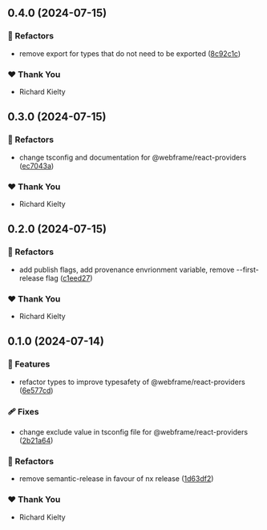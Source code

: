 ## 0.4.0 (2024-07-15)


### 💅 Refactors

- remove export for types that do not need to be exported ([8c92c1c](https://github.com/tw050x/webframe/commit/8c92c1c))


### ❤️  Thank You

- Richard Kielty

## 0.3.0 (2024-07-15)


### 💅 Refactors

- change tsconfig and documentation for @webframe/react-providers ([ec7043a](https://github.com/tw050x/webframe/commit/ec7043a))


### ❤️  Thank You

- Richard Kielty

## 0.2.0 (2024-07-15)


### 💅 Refactors

- add publish flags, add provenance envrionment variable, remove --first-release flag ([c1eed27](https://github.com/tw050x/webframe/commit/c1eed27))


### ❤️  Thank You

- Richard Kielty

## 0.1.0 (2024-07-14)


### 🚀 Features

- refactor types to improve typesafety of @webframe/react-providers ([6e577cd](https://github.com/tw050x/webframe/commit/6e577cd))


### 🩹 Fixes

- change exclude value in tsconfig file for @webframe/react-providers ([2b21a64](https://github.com/tw050x/webframe/commit/2b21a64))


### 💅 Refactors

- remove semantic-release in favour of nx release ([1d63df2](https://github.com/tw050x/webframe/commit/1d63df2))


### ❤️  Thank You

- Richard Kielty